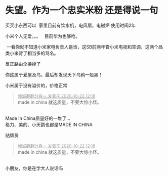 # 失望。作为一个忠实米粉  还是得说一句


买买小东西可以&nbsp;&nbsp;家里目前有饮水机，电风扇，电磁炉 使用时间2年

小米个人无爱。。。&nbsp; &nbsp;目前华为也够呛。

<img src="static/image/smiley/yct/010.gif" smilieid="41" border="0" alt="" /> 一看你就不知道小米家电负责人是谁，这SB前两年管小米电视和空调，这两个品类小米背了相当多的骂名。

反正路由全换掉了<img src="static/image/smiley/default/mad.gif" smilieid="11" border="0" alt="" /><img id="aimg_a1bbV" onclick="zoom(this, this.src, 0, 0, 0)" class="zoom" src="https://cdn.jsdelivr.net/gh/hishis/forum-master/public/images/patch.gif" onmouseover="img_onmouseoverfunc(this)" onload="thumbImg(this)" border="0" alt="" />

你这属于爱屋及乌，最后却发现天下乌鸦一般黑！

小米属于没有溢价的，价格正常

<div class="quote"><blockquote><font size="2"><a href="https://www.hostloc.com/forum.php?mod=redirect&amp;goto=findpost&amp;pid=9335384&amp;ptid=757102" target="_blank"><font color="#999999">倾城翻翻分身一 发表于 2020-10-22 12:18</font></a></font><br />
made in china 就这质量，不要大惊小怪。</blockquote></div><br />
Made In China质量好的一堆了...<br />
格力、美的、小天鹅也都是MADE IN CHINA<img id="aimg_mlV60" onclick="zoom(this, this.src, 0, 0, 0)" class="zoom" src="https://cdn.jsdelivr.net/gh/hishis/forum-master/public/images/patch.gif" onmouseover="img_onmouseoverfunc(this)" onload="thumbImg(this)" border="0" alt="" />

贴牌货

<div class="quote"><blockquote><font size="2"><a href="https://www.hostloc.com/forum.php?mod=redirect&amp;goto=findpost&amp;pid=9335384&amp;ptid=757102" target="_blank"><font color="#999999">倾城翻翻分身一 发表于 2020-10-22 12:18</font></a></font><br />
made in china 就这质量，不要大惊小怪。</blockquote></div><br />
小朋友，你是在学大人说话吗
